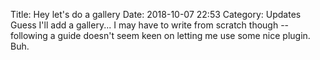 Title: Hey let's do a gallery
Date: 2018-10-07 22:53
Category: Updates
Guess I'll add a gallery... I may have to write from scratch though -- following a guide doesn't seem keen on letting me use some nice plugin. Buh.
